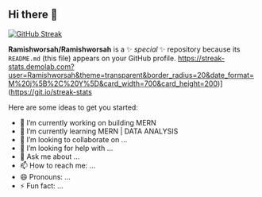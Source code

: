 ## Hi there 👋
[![GitHub Streak](https://streak-stats.demolab.com?user=Ramishworsah&theme=transparent&border_radius=20&date_format=M%20j%5B%2C%20Y%5D&card_width=700&card_height=200)](https://git.io/streak-stats)

**Ramishworsah/Ramishworsah** is a ✨ _special_ ✨ repository because its `README.md` (this file) appears on your GitHub profile.
https://streak-stats.demolab.com?user=Ramishworsah&theme=transparent&border_radius=20&date_format=M%20j%5B%2C%20Y%5D&card_width=700&card_height=200)](https://git.io/streak-stats

Here are some ideas to get you started:

- 🔭 I’m currently working on building MERN
- 🌱 I’m currently learning MERN | DATA ANALYSIS
- 👯 I’m looking to collaborate on ...
- 🤔 I’m looking for help with ...
- 💬 Ask me about ...
- 📫 How to reach me: ...
- 😄 Pronouns: ...
- ⚡ Fun fact: ...

